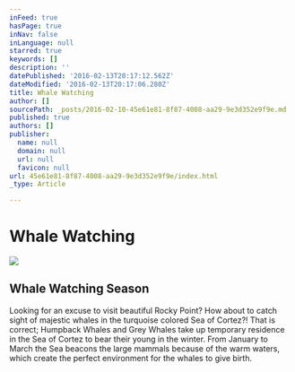 ```yaml
---
inFeed: true
hasPage: true
inNav: false
inLanguage: null
starred: true
keywords: []
description: ''
datePublished: '2016-02-13T20:17:12.562Z'
dateModified: '2016-02-13T20:17:06.280Z'
title: Whale Watching
author: []
sourcePath: _posts/2016-02-10-45e61e81-8f87-4008-aa29-9e3d352e9f9e.md
published: true
authors: []
publisher:
  name: null
  domain: null
  url: null
  favicon: null
url: 45e61e81-8f87-4008-aa29-9e3d352e9f9e/index.html
_type: Article

---
```

# Whale Watching
![](https://the-grid-user-content.s3-us-west-2.amazonaws.com/211311dc-fa3f-442a-adc0-3a64c31e3ab1.jpg)

## Whale Watching Season 

Looking for an excuse to visit beautiful Rocky Point? How about to catch sight of majestic whales in the turquoise colored Sea of Cortez?! That is correct; Humpback Whales and Grey Whales take up temporary residence in the Sea of Cortez to bear their young in the winter. From January to March the Sea beacons the large mammals because of the warm waters, which create the perfect environment for the whales to give birth.